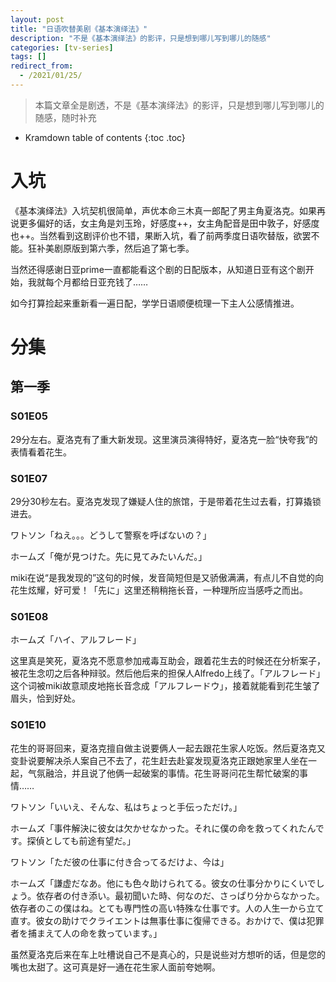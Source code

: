 ```yaml
---
layout: post
title: "日语吹替美剧《基本演绎法》"
description: "不是《基本演绎法》的影评，只是想到哪儿写到哪儿的随感"
categories: [tv-series]
tags: []
redirect_from:
  - /2021/01/25/
---
```


>本篇文章全是剧透，不是《基本演绎法》的影评，只是想到哪儿写到哪儿的随感，随时补充

* Kramdown table of contents
{:toc .toc}

# 入坑

《基本演绎法》入坑契机很简单，声优本命三木真一郎配了男主角夏洛克。如果再说更多偏好的话，女主角是刘玉玲，好感度++，女主角配音是田中敦子，好感度也++。当然看到这剧评价也不错，果断入坑，看了前两季度日语吹替版，欲罢不能。狂补美剧原版到第六季，然后追了第七季。

当然还得感谢日亚prime一直都能看这个剧的日配版本，从知道日亚有这个剧开始，我就每个月都给日亚充钱了……

如今打算捡起来重新看一遍日配，学学日语顺便梳理一下主人公感情推进。

# 分集

## 第一季

### S01E05

29分左右。夏洛克有了重大新发现。这里演员演得特好，夏洛克一脸“快夸我”的表情看着花生。

### S01E07

29分30秒左右。夏洛克发现了嫌疑人住的旅馆，于是带着花生过去看，打算撬锁进去。

ワトソン「ねえ。。。どうして警察を呼ばないの？」

ホームズ「俺が見つけた。先に見てみたいんだ。」

miki在说“是我发现的”这句的时候，发音简短但是又骄傲满满，有点儿不自觉的向花生炫耀，好可爱！「先に」这里还稍稍拖长音，一种理所应当感呼之而出。

### S01E08

ホームズ「ハイ、アルフレード」

这里真是笑死，夏洛克不愿意参加戒毒互助会，跟着花生去的时候还在分析案子，被花生念叨之后各种辩驳。然后他后来的担保人Alfredo上线了。「アルフレード」这个词被miki故意顽皮地拖长音念成「アルフレードウ」，接着就能看到花生皱了眉头，恰到好处。

### S01E10

花生的哥哥回来，夏洛克擅自做主说要俩人一起去跟花生家人吃饭。然后夏洛克又变卦说要解决杀人案自己不去了，花生赶去赴宴发现夏洛克正跟她家里人坐在一起，气氛融洽，并且说了他俩一起破案的事情。花生哥哥问花生帮忙破案的事情……

ワトソン「いいえ、そんな、私はちょっと手伝っただけ。」

ホームズ「事件解決に彼女は欠かせなかった。それに僕の命を救ってくれたんです。探偵としても前途有望だ。」

ワトソン「ただ彼の仕事に付き合ってるだけよ、今は」

ホームズ「謙虚だなあ。他にも色々助けられてる。彼女の仕事分かりにくいでしょう。依存者の付き添い。最初聞いた時、何なのだ、さっぱり分からなかった。依存者のこの僕はね。とても専門性の高い特殊な仕事です。人の人生一から立て直す。彼女の助けでクライエントは無事仕事に復帰できる。おかけで、僕は犯罪者を捕まえて人の命を救っています。」

虽然夏洛克后来在车上吐槽说自己不是真心的，只是说些对方想听的话，但是您的嘴也太甜了。这可真是好一通在花生家人面前夸她啊。